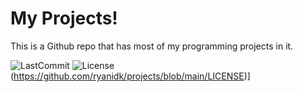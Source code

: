 # My Projects!
This is a Github repo that has most of my programming projects in it.

![LastCommit](https://img.shields.io/github/last-commit/ryanidk/projects)
![License](https://img.shields.io/badge/license-MIT-brightgreen)(https://github.com/ryanidk/projects/blob/main/LICENSE)]
